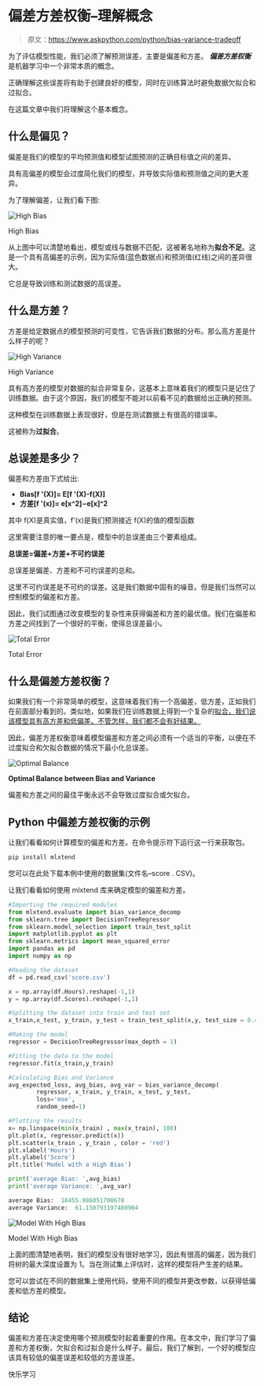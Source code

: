 # 偏差方差权衡–理解概念

> 原文：<https://www.askpython.com/python/bias-variance-tradeoff>

为了评估模型性能，我们必须了解预测误差，主要是偏差和方差。 ***偏差方差权衡*** 是机器学习中一个非常本质的概念。

正确理解这些误差将有助于创建良好的模型，同时在训练算法时避免数据欠拟合和过拟合。

在这篇文章中我们将理解这个基本概念。

## 什么是偏见？

偏差是我们的模型的平均预测值和模型试图预测的正确目标值之间的差异。

具有高偏差的模型会过度简化我们的模型，并导致实际值和预测值之间的更大差异。

为了理解偏差，让我们看下图:

![High Bias](img/0f3884876cd7ef8150d159d06b254ba7.png)

High Bias

从上图中可以清楚地看出，模型或线与数据不匹配，这被著名地称为**拟合不足**。这是一个具有高偏差的示例，因为实际值(蓝色数据点)和预测值(红线)之间的差异很大。

它总是导致训练和测试数据的高误差。

## 什么是方差？

方差是给定数据点的模型预测的可变性，它告诉我们数据的分布。那么高方差是什么样子的呢？

![High Variance](img/aa911e6691fcf777c980db64ae2b4338.png)

High Variance

具有高方差的模型对数据的拟合非常复杂，这基本上意味着我们的模型只是记住了训练数据。由于这个原因，我们的模型不能对以前看不见的数据给出正确的预测。

这种模型在训练数据上表现很好，但是在测试数据上有很高的错误率。

这被称为**过拟合**。

## 总误差是多少？

偏差和方差由下式给出:

*   **Bias[f '(X)]= E[f '(X)-f(X)]**
*   **方差[**f '(x)**]= e[x^2]−e[x]^2**

其中 f(X)是真实值，f'(x)是我们预测接近 f(X)的值的模型函数

这里需要注意的唯一要点是，模型中的总误差由三个要素组成。

**总误差=偏差+方差+不可约误差**

总误差是偏差、方差和不可约误差的总和。

这里不可约误差是不可约的误差。这是我们数据中固有的噪音。但是我们当然可以控制模型的偏差和方差。

因此，我们试图通过改变模型的复杂性来获得偏差和方差的最优值。我们在偏差和方差之间找到了一个很好的平衡，使得总误差最小。

![Total Error](img/21fa762e35176756172b62f0fb1e279b.png)

Total Error

## 什么是偏差方差权衡？

如果我们有一个非常简单的模型，这意味着我们有一个高偏差，低方差，正如我们在前面部分看到的。类似地，如果我们在训练数据上得到一个复杂的[拟合，我们说该模型具有高方差和低偏差。不管怎样，我们都不会有好结果。](https://www.askpython.com/python/examples/split-data-training-and-testing-set)

因此，偏差方差权衡意味着模型偏差和方差之间必须有一个适当的平衡，以便在不过度拟合和欠拟合数据的情况下最小化总误差。

![Optimal Balance](img/81090504370bbf58ff73c4914d831a90.png)

**Optimal Balance between Bias and Variance**

偏差和方差之间的最佳平衡永远不会导致过度拟合或欠拟合。

## Python 中偏差方差权衡的示例

让我们看看如何计算模型的偏差和方差。在命令提示符下运行这一行来获取包。

```py
pip install mlxtend

```

您可以在此处下载本例中使用的数据集(文件名–score . CSV)。

让我们看看如何使用 mlxtend 库来确定模型的偏差和方差。

```py
#Importing the required modules
from mlxtend.evaluate import bias_variance_decomp
from sklearn.tree import DecisionTreeRegressor
from sklearn.model_selection import train_test_split
import matplotlib.pyplot as plt
from sklearn.metrics import mean_squared_error
import pandas as pd
import numpy as np

#Reading the dataset
df = pd.read_csv('score.csv')

x = np.array(df.Hours).reshape(-1,1)
y = np.array(df.Scores).reshape(-1,1)

#Splitting the dataset into train and test set
x_train,x_test, y_train, y_test = train_test_split(x,y, test_size = 0.4 , random_state = 0)

#Making the model
regressor = DecisionTreeRegressor(max_depth = 1)

#Fitting the data to the model
regressor.fit(x_train,y_train)

#Calculating Bias and Variance 
avg_expected_loss, avg_bias, avg_var = bias_variance_decomp(
        regressor, x_train, y_train, x_test, y_test, 
        loss='mse',
        random_seed=1)

#Plotting the results
x= np.linspace(min(x_train) , max(x_train), 100)
plt.plot(x, regressor.predict(x))
plt.scatter(x_train , y_train , color = 'red')
plt.xlabel('Hours')
plt.ylabel('Score')
plt.title('Model with a High Bias')

print('average Bias: ',avg_bias)
print('average Variance: ',avg_var)

```

```py
average Bias:  10455.986051700678
average Variance:  61.150793197489904

```

![Model With High Bias](img/c47aabb3af3d957f299aee0483540720.png)

Model With High Bias

上面的图清楚地表明，我们的模型没有很好地学习，因此有很高的偏差，因为我们将树的最大深度设置为 1。当在测试集上评估时，这样的模型将产生差的结果。

您可以尝试在不同的数据集上使用代码，使用不同的模型并更改参数，以获得低偏差和低方差的模型。

## 结论

偏差和方差在决定使用哪个预测模型时起着重要的作用。在本文中，我们学习了偏差和方差权衡，欠拟合和过拟合是什么样子。最后，我们了解到，一个好的模型应该具有较低的偏差误差和较低的方差误差。

快乐学习